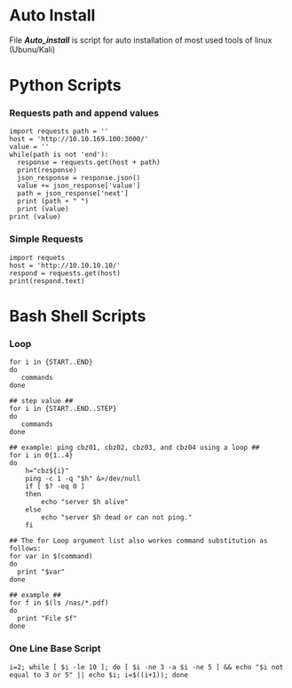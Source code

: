 # Auto Install
File ***Auto_install*** is script for auto installation of most used tools of linux (Ubunu/Kali)

# Python Scripts
### Requests path and append values
```
import requests path = ''
host = 'http://10.10.169.100:3000/'
value = ''
while(path is not 'end'):
  response = requests.get(host + path)
  print(response)
  json_response = response.json()
  value += json_response['value']
  path = json_response['next']
  print (path + " ")
  print (value)
print (value)
```
### Simple Requests
```
import requets
host = 'http://10.10.10.10/'
respond = requests.get(host)
print(respond.text)
```
# Bash Shell Scripts
### Loop
```
for i in {START..END}
do
   commands
done

## step value ##
for i in {START..END..STEP}
do
   commands
done

## example: ping cbz01, cbz02, cbz03, and cbz04 using a loop ##
for i in 0{1..4}
do
    h="cbz${i}"
    ping -c 1 -q "$h" &>/dev/null
    if [ $? -eq 0 ]
    then
        echo "server $h alive"
    else
        echo "server $h dead or can not ping."
    fi

## The for Loop argument list also workes command substitution as follows:
for var in $(command)
do
  print "$var"
done

## example ##
for f in $(ls /nas/*.pdf)
do
  print "File $f"
done
```

### One Line Base Script
```
i=2; while [ $i -le 10 ]; do [ $i -ne 3 -a $i -ne 5 ] && echo "$i not equal to 3 or 5" || echo $i; i=$((i+1)); done
```
